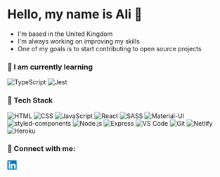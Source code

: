 # Hello, my name is Ali 👋

- I'm based in the United Kingdom
- I'm always working on improving my skills
- One of my goals is to start contributing to open source projects

### 🌱 I am currently learning

![TypeScript](https://img.shields.io/badge/TypeScript-007ACC?style=for-the-badge&logo=typescript&logoColor=white) ![Jest](https://img.shields.io/badge/Jest-C21325?style=for-the-badge&logo=jest&logoColor=white)

### 💼 Tech Stack

![HTML](https://img.shields.io/badge/HTML5-E34F26?style=for-the-badge&logo=html5&logoColor=white) ![CSS](https://img.shields.io/badge/-css3-1572B6?&style=for-the-badge&logo=css3&logoColor=white) ![JavaScript](https://img.shields.io/badge/-javascript-F7DF1E?&style=for-the-badge&logo=javascript&logoColor=black) ![React](https://img.shields.io/badge/-React.JS-grey?&style=for-the-badge&logo=react&logoColor=61DAFB) ![SASS](https://img.shields.io/badge/Sass-CC6699?style=for-the-badge&logo=sass&logoColor=white)  ![Material-UI](https://img.shields.io/badge/material--ui-blue?style=for-the-badge&logo=mui&logoColor=white) ![styled-components](https://img.shields.io/badge/styled--components-DB7093?style=for-the-badge&logo=styled-components&logoColor=white)  ![Node.js](https://img.shields.io/badge/Node.js-339933?style=for-the-badge&logo=nodedotjs&logoColor=white) ![Express](https://img.shields.io/badge/Express.js-000000?style=for-the-badge&logo=express&logoColor=white) ![VS Code](https://img.shields.io/badge/-VSCode-007ACC?&style=for-the-badge&logo=visual-studio-code&logoColor=white) ![Git](https://img.shields.io/badge/-Git-F05032?&style=for-the-badge&logo=git&logoColor=white) ![Netlify](https://img.shields.io/badge/Netlify-00C7B7?style=for-the-badge&logo=netlify&logoColor=white) ![Heroku](https://img.shields.io/badge/Heroku-purple?style=for-the-badge&logo=heroku&logoColor=white)

### 🤝 Connect with me:

<a href="https://www.linkedin.com/in/aliaih"><img align="left" src="images/linkedin.svg" alt="Ali Ibrahim | LinkedIn" width="21px"/></a>